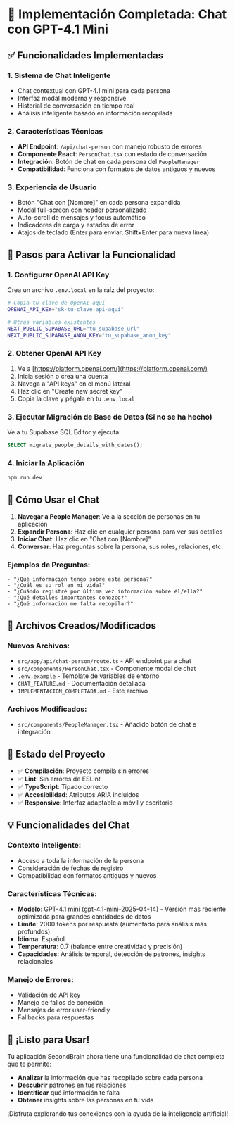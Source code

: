 # 🎉 Implementación Completada: Chat con GPT-4.1 Mini

## ✅ Funcionalidades Implementadas

### 1. **Sistema de Chat Inteligente**
- Chat contextual con GPT-4.1 mini para cada persona
- Interfaz modal moderna y responsive
- Historial de conversación en tiempo real
- Análisis inteligente basado en información recopilada

### 2. **Características Técnicas**
- **API Endpoint**: `/api/chat-person` con manejo robusto de errores
- **Componente React**: `PersonChat.tsx` con estado de conversación
- **Integración**: Botón de chat en cada persona del `PeopleManager`
- **Compatibilidad**: Funciona con formatos de datos antiguos y nuevos

### 3. **Experiencia de Usuario**
- Botón "Chat con [Nombre]" en cada persona expandida
- Modal full-screen con header personalizado
- Auto-scroll de mensajes y focus automático
- Indicadores de carga y estados de error
- Atajos de teclado (Enter para enviar, Shift+Enter para nueva línea)

## 🚀 Pasos para Activar la Funcionalidad

### 1. **Configurar OpenAI API Key**

Crea un archivo `.env.local` en la raíz del proyecto:

```bash
# Copia tu clave de OpenAI aquí
OPENAI_API_KEY="sk-tu-clave-api-aqui"

# Otras variables existentes
NEXT_PUBLIC_SUPABASE_URL="tu_supabase_url"
NEXT_PUBLIC_SUPABASE_ANON_KEY="tu_supabase_anon_key"
```

### 2. **Obtener OpenAI API Key**

1. Ve a [https://platform.openai.com/](https://platform.openai.com/)
2. Inicia sesión o crea una cuenta
3. Navega a "API keys" en el menú lateral
4. Haz clic en "Create new secret key"
5. Copia la clave y pégala en tu `.env.local`

### 3. **Ejecutar Migración de Base de Datos** (Si no se ha hecho)

Ve a tu Supabase SQL Editor y ejecuta:

```sql
SELECT migrate_people_details_with_dates();
```

### 4. **Iniciar la Aplicación**

```bash
npm run dev
```

## 🎯 Cómo Usar el Chat

1. **Navegar a People Manager**: Ve a la sección de personas en tu aplicación
2. **Expandir Persona**: Haz clic en cualquier persona para ver sus detalles
3. **Iniciar Chat**: Haz clic en "Chat con [Nombre]"
4. **Conversar**: Haz preguntas sobre la persona, sus roles, relaciones, etc.

### Ejemplos de Preguntas:

```
- "¿Qué información tengo sobre esta persona?"
- "¿Cuál es su rol en mi vida?"
- "¿Cuándo registré por última vez información sobre él/ella?"
- "¿Qué detalles importantes conozco?"
- "¿Qué información me falta recopilar?"
```

## 📁 Archivos Creados/Modificados

### Nuevos Archivos:
- `src/app/api/chat-person/route.ts` - API endpoint para chat
- `src/components/PersonChat.tsx` - Componente modal de chat
- `.env.example` - Template de variables de entorno
- `CHAT_FEATURE.md` - Documentación detallada
- `IMPLEMENTACION_COMPLETADA.md` - Este archivo

### Archivos Modificados:
- `src/components/PeopleManager.tsx` - Añadido botón de chat e integración

## 🔧 Estado del Proyecto

- ✅ **Compilación**: Proyecto compila sin errores
- ✅ **Lint**: Sin errores de ESLint
- ✅ **TypeScript**: Tipado correcto
- ✅ **Accesibilidad**: Atributos ARIA incluidos
- ✅ **Responsive**: Interfaz adaptable a móvil y escritorio

## 💡 Funcionalidades del Chat

### Contexto Inteligente:
- Acceso a toda la información de la persona
- Consideración de fechas de registro
- Compatibilidad con formatos antiguos y nuevos

### Características Técnicas:
- **Modelo**: GPT-4.1 mini (gpt-4.1-mini-2025-04-14) - Versión más reciente optimizada para grandes cantidades de datos
- **Límite**: 2000 tokens por respuesta (aumentado para análisis más profundos)
- **Idioma**: Español
- **Temperatura**: 0.7 (balance entre creatividad y precisión)
- **Capacidades**: Análisis temporal, detección de patrones, insights relacionales

### Manejo de Errores:
- Validación de API key
- Manejo de fallos de conexión
- Mensajes de error user-friendly
- Fallbacks para respuestas

## 🎊 ¡Listo para Usar!

Tu aplicación SecondBrain ahora tiene una funcionalidad de chat completa que te permite:

- **Analizar** la información que has recopilado sobre cada persona
- **Descubrir** patrones en tus relaciones
- **Identificar** qué información te falta
- **Obtener** insights sobre las personas en tu vida

¡Disfruta explorando tus conexiones con la ayuda de la inteligencia artificial!
